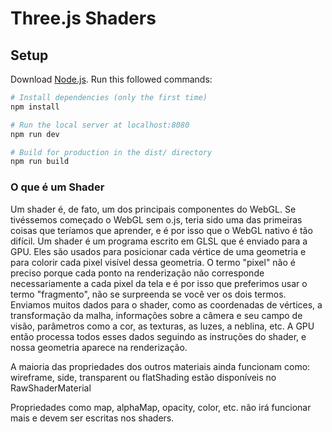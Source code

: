 # Three.js Shaders

## Setup
Download [Node.js](https://nodejs.org/en/download/).
Run this followed commands:

``` bash
# Install dependencies (only the first time)
npm install

# Run the local server at localhost:8080
npm run dev

# Build for production in the dist/ directory
npm run build
```

### O que é um Shader
  
Um shader é, de fato, um dos principais componentes do WebGL. Se tivéssemos começado o WebGL sem o.js, teria sido uma das primeiras coisas que teríamos que aprender, e é por isso que o WebGL nativo é tão difícil. Um shader é um programa escrito em GLSL que é enviado para a GPU. Eles são usados para posicionar cada vértice de uma geometria e para colorir cada pixel visível dessa geometria. O termo "pixel" não é preciso porque cada ponto na renderização não corresponde necessariamente a cada pixel da tela e é por isso que preferimos usar o termo "fragmento", não se surpreenda se você ver os dois termos. Enviamos muitos dados para o shader, como as coordenadas de vértices, a transformação da malha, informações sobre a câmera e seu campo de visão, parâmetros como a cor, as texturas, as luzes, a neblina, etc. A GPU então processa todos esses dados seguindo as instruções do shader, e nossa geometria aparece na renderização.

A maioria das propriedades dos outros materiais ainda funcionam como: wireframe, side, transparent ou flatShading estão disponíveis no RawShaderMaterial

Propriedades como map, alphaMap, opacity, color, etc. não irá funcionar mais e devem ser escritas nos shaders.